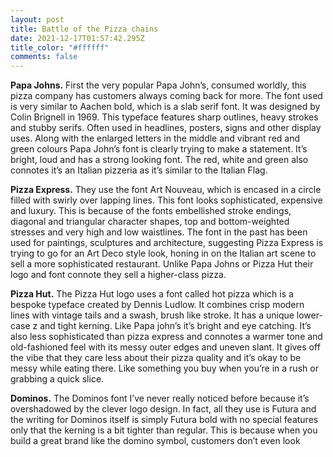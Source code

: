 ```yaml
---
layout: post
title: Battle of the Pizza chains
date: 2021-12-17T01:57:42.295Z
title_color: "#ffffff"
comments: false
---
```

**Papa Johns.** First the very popular Papa John’s, consumed worldly, this pizza company has customers always coming back for more. The font used is very similar to Aachen bold, which is a slab serif font. It was designed by Colin Brignell in 1969. This typeface features sharp outlines, heavy strokes and stubby serifs. Often used in headlines, posters, signs and other display uses. Along with the enlarged letters in the middle and vibrant red and green colours Papa John’s font is clearly trying to make a statement. It’s bright, loud and has a strong looking font. The red, white and green also connotes it’s an Italian pizzeria as it’s similar to the Italian Flag. 

**Pizza Express.** They use the font Art Nouveau, which is encased in a circle filled with swirly over lapping lines. This font looks sophisticated, expensive and luxury. This is because of the fonts embellished stroke endings, diagonal and triangular character shapes, top and bottom-weighted stresses and very high and low waistlines. The font in the past has been used for paintings, sculptures and architecture, suggesting Pizza Express is trying to go for an Art Deco style look, honing in on the Italian art scene to sell a more sophisticated restaurant. Unlike Papa Johns or Pizza Hut their logo and font connote they sell a higher-class pizza. 

**Pizza Hut.** The Pizza Hut logo uses a font called hot pizza which is a bespoke typeface created by Dennis Ludlow. It combines crisp modern lines with vintage tails and a swash, brush like stroke. It has a unique lower-case z and tight kerning. Like Papa john’s it’s bright and eye catching. It’s also less sophisticated than pizza express and connotes a warmer tone and old-fashioned feel with its messy outer edges and uneven slant. It gives off the vibe that they care less about their pizza quality and it’s okay to be messy while eating there. Like something you buy when you’re in a rush or grabbing a quick slice. 

**Dominos.** The Dominos font I’ve never really noticed before because it’s overshadowed by the clever logo design. In fact, all they use is Futura and the writing for Dominos itself is simply Futura bold with no special features only that the kerning is a bit tighter than regular. This is because when you build a great brand like the domino symbol, customers don’t even look